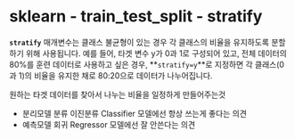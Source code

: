 # sklearn - train_test_split - stratify

**`stratify`** 매개변수는 클래스 불균형이 있는 경우 각 클래스의 비율을 유지하도록 분할하기 위해 사용됩니다. 예를 들어, 타겟 변수 y가 0과 1로 구성되어 있고, 전체 데이터의 80%를 훈련 데이터로 사용하고 싶은 경우, **`stratify=y`**로 지정하면 각 클래스(0과 1)의 비율을 유지한 채로 80:20으로 데이터가 나누어집니다.

원하는 타겟 데이터를 찾아서 나누는 비율을 일정하게 만들어주는것

- 분리모델 분류 이진분류 Classifier 모델에선 항상 쓰는게 좋다는 의견
- 예측모델 회귀 Regressor 모델에선 잘 안쓴다는 의견